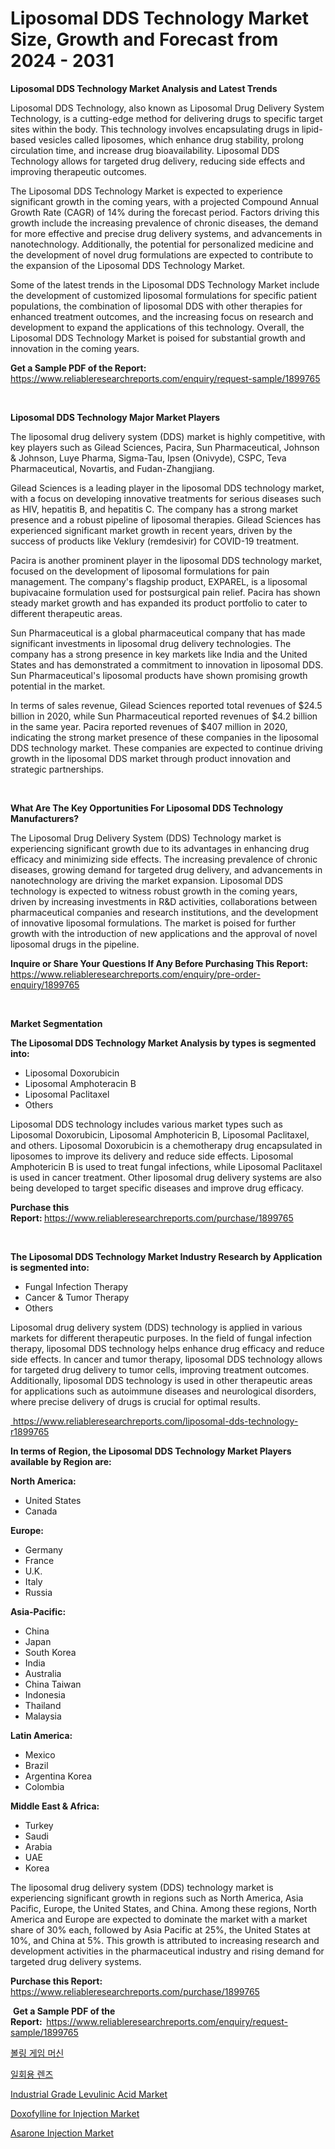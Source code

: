 <p><h1>Liposomal DDS Technology Market Size, Growth and Forecast from 2024 - 2031</h1></p><p><strong>Liposomal DDS Technology Market Analysis and Latest Trends</strong></p>
<p><p>Liposomal DDS Technology, also known as Liposomal Drug Delivery System Technology, is a cutting-edge method for delivering drugs to specific target sites within the body. This technology involves encapsulating drugs in lipid-based vesicles called liposomes, which enhance drug stability, prolong circulation time, and increase drug bioavailability. Liposomal DDS Technology allows for targeted drug delivery, reducing side effects and improving therapeutic outcomes.</p><p>The Liposomal DDS Technology Market is expected to experience significant growth in the coming years, with a projected Compound Annual Growth Rate (CAGR) of 14% during the forecast period. Factors driving this growth include the increasing prevalence of chronic diseases, the demand for more effective and precise drug delivery systems, and advancements in nanotechnology. Additionally, the potential for personalized medicine and the development of novel drug formulations are expected to contribute to the expansion of the Liposomal DDS Technology Market.</p><p>Some of the latest trends in the Liposomal DDS Technology Market include the development of customized liposomal formulations for specific patient populations, the combination of liposomal DDS with other therapies for enhanced treatment outcomes, and the increasing focus on research and development to expand the applications of this technology. Overall, the Liposomal DDS Technology Market is poised for substantial growth and innovation in the coming years.</p></p>
<p><strong>Get a Sample PDF of the Report:&nbsp;</strong> <a href="https://www.reliableresearchreports.com/enquiry/request-sample/1899765">https://www.reliableresearchreports.com/enquiry/request-sample/1899765</a></p>
<p>&nbsp;</p>
<p><strong>Liposomal DDS Technology Major Market Players</strong></p>
<p><p>The liposomal drug delivery system (DDS) market is highly competitive, with key players such as Gilead Sciences, Pacira, Sun Pharmaceutical, Johnson & Johnson, Luye Pharma, Sigma-Tau, Ipsen (Onivyde), CSPC, Teva Pharmaceutical, Novartis, and Fudan-Zhangjiang.</p><p>Gilead Sciences is a leading player in the liposomal DDS technology market, with a focus on developing innovative treatments for serious diseases such as HIV, hepatitis B, and hepatitis C. The company has a strong market presence and a robust pipeline of liposomal therapies. Gilead Sciences has experienced significant market growth in recent years, driven by the success of products like Veklury (remdesivir) for COVID-19 treatment.</p><p>Pacira is another prominent player in the liposomal DDS technology market, focused on the development of liposomal formulations for pain management. The company's flagship product, EXPAREL, is a liposomal bupivacaine formulation used for postsurgical pain relief. Pacira has shown steady market growth and has expanded its product portfolio to cater to different therapeutic areas.</p><p>Sun Pharmaceutical is a global pharmaceutical company that has made significant investments in liposomal drug delivery technologies. The company has a strong presence in key markets like India and the United States and has demonstrated a commitment to innovation in liposomal DDS. Sun Pharmaceutical's liposomal products have shown promising growth potential in the market.</p><p>In terms of sales revenue, Gilead Sciences reported total revenues of $24.5 billion in 2020, while Sun Pharmaceutical reported revenues of $4.2 billion in the same year. Pacira reported revenues of $407 million in 2020, indicating the strong market presence of these companies in the liposomal DDS technology market. These companies are expected to continue driving growth in the liposomal DDS market through product innovation and strategic partnerships.</p></p>
<p>&nbsp;</p>
<p><strong>What Are The Key Opportunities For Liposomal DDS Technology Manufacturers?</strong></p>
<p><p>The Liposomal Drug Delivery System (DDS) Technology market is experiencing significant growth due to its advantages in enhancing drug efficacy and minimizing side effects. The increasing prevalence of chronic diseases, growing demand for targeted drug delivery, and advancements in nanotechnology are driving the market expansion. Liposomal DDS technology is expected to witness robust growth in the coming years, driven by increasing investments in R&D activities, collaborations between pharmaceutical companies and research institutions, and the development of innovative liposomal formulations. The market is poised for further growth with the introduction of new applications and the approval of novel liposomal drugs in the pipeline.</p></p>
<p><strong>Inquire or Share Your Questions If Any Before Purchasing This Report:</strong> <a href="https://www.reliableresearchreports.com/enquiry/pre-order-enquiry/1899765">https://www.reliableresearchreports.com/enquiry/pre-order-enquiry/1899765</a></p>
<p>&nbsp;</p>
<p><strong>Market Segmentation</strong></p>
<p><strong>The Liposomal DDS Technology Market Analysis by types is segmented into:</strong></p>
<p><ul><li>Liposomal Doxorubicin</li><li>Liposomal Amphoteracin B</li><li>Liposomal Paclitaxel</li><li>Others</li></ul></p>
<p><p>Liposomal DDS technology includes various market types such as Liposomal Doxorubicin, Liposomal Amphotericin B, Liposomal Paclitaxel, and others. Liposomal Doxorubicin is a chemotherapy drug encapsulated in liposomes to improve its delivery and reduce side effects. Liposomal Amphotericin B is used to treat fungal infections, while Liposomal Paclitaxel is used in cancer treatment. Other liposomal drug delivery systems are also being developed to target specific diseases and improve drug efficacy.</p></p>
<p><strong>Purchase this Report:&nbsp;</strong><a href="https://www.reliableresearchreports.com/purchase/1899765">https://www.reliableresearchreports.com/purchase/1899765</a></p>
<p>&nbsp;</p>
<p><strong>The Liposomal DDS Technology Market Industry Research by Application is segmented into:</strong></p>
<p><ul><li>Fungal Infection Therapy</li><li>Cancer & Tumor Therapy</li><li>Others</li></ul></p>
<p><p>Liposomal drug delivery system (DDS) technology is applied in various markets for different therapeutic purposes. In the field of fungal infection therapy, liposomal DDS technology helps enhance drug efficacy and reduce side effects. In cancer and tumor therapy, liposomal DDS technology allows for targeted drug delivery to tumor cells, improving treatment outcomes. Additionally, liposomal DDS technology is used in other therapeutic areas for applications such as autoimmune diseases and neurological disorders, where precise delivery of drugs is crucial for optimal results.</p></p>
<p><a href="https://www.reliableresearchreports.com/liposomal-dds-technology-r1899765">&nbsp;https://www.reliableresearchreports.com/liposomal-dds-technology-r1899765</a></p>
<p><strong>In terms of Region, the Liposomal DDS Technology Market Players available by Region are:</strong></p>
<p>
    <p> <strong> North America: </strong>
        <ul>
            <li>United States</li>
            <li>Canada</li>
        </ul>
        </p> 
    <p> <strong> Europe: </strong>
        <ul>
            <li>Germany</li>
            <li>France</li>
            <li>U.K.</li>
            <li>Italy</li>
            <li>Russia</li>
        </ul>
        </p> 
    <p> <strong> Asia-Pacific: </strong>
        <ul>
            <li>China</li>
            <li>Japan</li>
            <li>South Korea</li>
            <li>India</li>
            <li>Australia</li>
            <li>China Taiwan</li>
            <li>Indonesia</li>
            <li>Thailand</li>
            <li>Malaysia</li>
        </ul>
        </p> 
    <p> <strong> Latin America: </strong>
        <ul>
            <li>Mexico</li>
            <li>Brazil</li>
            <li>Argentina Korea</li>
            <li>Colombia</li>
        </ul>
        </p> 
    <p> <strong> Middle East & Africa: </strong>
        <ul>
            <li>Turkey</li>
            <li>Saudi</li>
            <li>Arabia</li>
            <li>UAE</li>
            <li>Korea</li>
        </ul>
    </p>
    </p>
<p><p>The liposomal drug delivery system (DDS) technology market is experiencing significant growth in regions such as North America, Asia Pacific, Europe, the United States, and China. Among these regions, North America and Europe are expected to dominate the market with a market share of 30% each, followed by Asia Pacific at 25%, the United States at 10%, and China at 5%. This growth is attributed to increasing research and development activities in the pharmaceutical industry and rising demand for targeted drug delivery systems.</p></p>
<p><strong>Purchase this Report: </strong><a href="https://www.reliableresearchreports.com/purchase/1899765">https://www.reliableresearchreports.com/purchase/1899765</a></p>
<p>&nbsp;<strong>Get a Sample PDF of the Report:&nbsp;&nbsp;</strong><a href="https://www.reliableresearchreports.com/enquiry/request-sample/1899765">https://www.reliableresearchreports.com/enquiry/request-sample/1899765</a></p>
<p><strong></strong></p>
<p><p><a href="https://github.com/khytkeqagplkzqvh/Market-Research-Report-List-2/blob/main/158076157707.md">볼링 게임 머신</a></p><p><a href="https://github.com/TimmyMann6767/Market-Research-Report-List-1/blob/main/187792957708.md">일회용 렌즈</a></p><p><a href="https://issuu.com/reportprime-2/docs/industrial-grade-levulinic-acid-market-size-2030.p">Industrial Grade Levulinic Acid Market</a></p><p><a href="https://github.com/fiixsa/Market-Research-Report-List-2/blob/main/doxofylline-for-injection-market.md">Doxofylline for Injection Market</a></p><p><a href="https://github.com/cecuraprangm/Market-Research-Report-List-2/blob/main/asarone-injection-market.md">Asarone Injection Market</a></p></p>